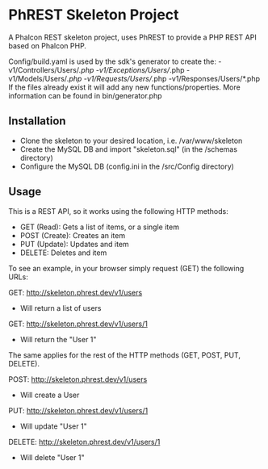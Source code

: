 PhREST Skeleton Project
====================

A Phalcon REST skeleton project, uses PhREST to provide
a PHP REST API based on Phalcon PHP.

Config/build.yaml is used by the sdk's generator to create the:
 -v1/Controllers/Users/*.php
 -v1/Exceptions/Users/*.php
 -v1/Models/Users/*.php
 -v1/Requests/Users/*.php
 -v1/Responses/Users/*.php
If the files already exist it will add any new functions/properties.
More information can be found in bin/generator.php

Installation
------------
 - Clone the skeleton to your desired location, i.e. /var/www/skeleton
 - Create the MySQL DB and import "skeleton.sql" (in the /schemas directory)
 - Configure the MySQL DB (config.ini in the /src/Config directory)

Usage
-----

This is a REST API, so it works using the following HTTP methods:
- GET (Read): Gets a list of items, or a single item
- POST (Create): Creates an item
- PUT (Update): Updates and item
- DELETE: Deletes and item

To see an example, in your browser simply request (GET) the following URLs:

GET: http://skeleton.phrest.dev/v1/users
- Will return a list of users

GET: http://skeleton.phrest.dev/v1/users/1
- Will return the "User 1"

The same applies for the rest of the HTTP methods (GET, POST, PUT, DELETE).

POST: http://skeleton.phrest.dev/v1/users
- Will create a User

PUT: http://skeleton.phrest.dev/v1/users/1
- Will update "User 1"

DELETE: http://skeleton.phrest.dev/v1/users/1
- Will delete "User 1"


